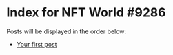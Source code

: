 # Index for NFT World #9286
Posts will be displayed in the order below:

- [Your first post](./001-first.md)

